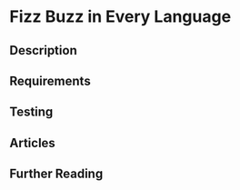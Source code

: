 # Fizz Buzz in Every Language

## Description

## Requirements

## Testing

## Articles

## Further Reading